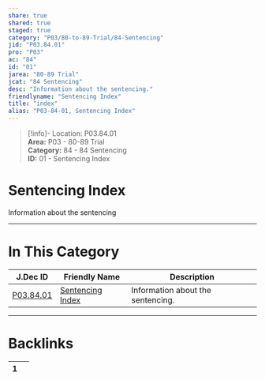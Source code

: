 ```yaml
---  
share: true  
shared: true  
staged: true  
category: "P03/80-to-89-Trial/84-Sentencing"  
jid: "P03.84.01"  
pro: "P03"  
ac: "84"  
id: "01"  
jarea: "80-89 Trial"  
jcat: "84 Sentencing"  
desc: "Information about the sentencing."  
friendlyname: "Sentencing Index"  
title: "index"  
alias: "P03-84-01, Sentencing Index"  
---  
```

>[!info]- Location: P03.84.01  
>**Area:** P03 - 80-89 Trial  
>**Category:** 84 - 84 Sentencing  
>**ID:** 01 - Sentencing Index  
  
# Sentencing Index  
  
Information about the sentencing  
   
  
  
---  
# In This Category  
  
| J.Dec ID                                                                       | Friendly Name                                                                         | Description                       |  
| ------------------------------------------------------------------------------ | ------------------------------------------------------------------------------------- | --------------------------------- |  
| [P03.84.01](index.md#) | [Sentencing Index](index.md#) | Information about the sentencing. |  
  
  
---  
# Backlinks  
<div><table class="dataview table-view-table"><thead class="table-view-thead"><tr class="table-view-tr-header"><th class="table-view-th"><span></span><span class="dataview small-text">1</span></th><th class="table-view-th"><span></span></th></tr></thead><tbody class="table-view-tbody"></tbody></table></div>